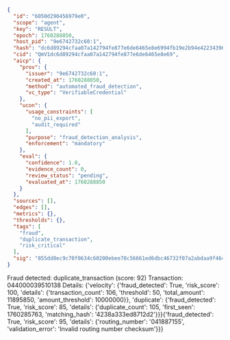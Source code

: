 ```json
{
  "id": "6050d290456979e0",
  "scope": "agent",
  "key": "RESULT",
  "epoch": 1760288850,
  "host_pid": "9e6742732c60:1",
  "hash": "dc6d89294cfaa07a142794fe877e6de6465e8e6994fb19e2b94e422343960674",
  "cid": "QmV1dc6d89294cfaa07a142794fe877e6de6465e8e69",
  "aicp": {
    "prov": {
      "issuer": "9e6742732c60:1",
      "created_at": 1760288850,
      "method": "automated_fraud_detection",
      "vc_type": "VerifiableCredential"
    },
    "ucon": {
      "usage_constraints": [
        "no_pii_export",
        "audit_required"
      ],
      "purpose": "fraud_detection_analysis",
      "enforcement": "mandatory"
    },
    "eval": {
      "confidence": 1.0,
      "evidence_count": 0,
      "review_status": "pending",
      "evaluated_at": 1760288850
    }
  },
  "sources": [],
  "edges": [],
  "metrics": {},
  "thresholds": {},
  "tags": [
    "fraud",
    "duplicate_transaction",
    "risk_critical"
  ],
  "sig": "855dd8ec9c70f0634c60200ebee78c56661ed6dbc46732f07a2abdaa9f4642a8"
}
```

Fraud detected: duplicate_transaction (score: 92)
Transaction: 044000039510138
Details: {'velocity': {'fraud_detected': True, 'risk_score': 100, 'details': {'transaction_count': 106, 'threshold': 50, 'total_amount': 11895850, 'amount_threshold': 10000000}}, 'duplicate': {'fraud_detected': True, 'risk_score': 85, 'details': {'duplicate_count': 105, 'first_seen': 1760285763, 'matching_hash': '4238a333ed8712d2'}}}{'fraud_detected': True, 'risk_score': 95, 'details': {'routing_number': '041887155', 'validation_error': 'Invalid routing number checksum'}}}